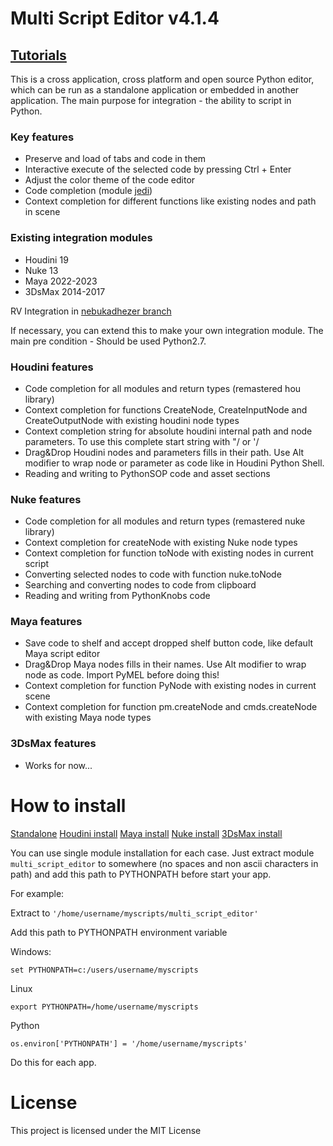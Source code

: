 # Multi Script Editor v4.1.4


## [Tutorials](https://vimeo.com/channels/multiscripteditor)

This is a cross application, cross platform and open source Python editor, which can be run as a standalone application 
or embedded in another application. The main purpose for integration - the ability to script in Python.

### Key features

  - Preserve and load of tabs and code in them
  - Interactive execute of the selected code by pressing Ctrl + Enter
  - Adjust the color theme of the code editor
  - Code completion (module [jedi](https://github.com/davidhalter/jedi))
  - Context completion for different functions like existing nodes and path in scene

### Existing integration modules

  - Houdini 19
  - Nuke 13
  - Maya 2022-2023
  - 3DsMax 2014-2017
    
RV Integration in [nebukadhezer branch](https://github.com/nebukadhezer/multi_script_editor)

If necessary, you can extend this to make your own integration module.
The main pre condition - Should be used Python2.7.
 

### Houdini features
  - Code completion for all modules and return types (remastered hou library)
  - Context completion for functions CreateNode, CreateInputNode and CreateOutputNode with existing houdini node types
  - Context completion string for absolute houdini internal path and node parameters. To use this complete start string with "/ or '/
  - Drag&Drop Houdini nodes and parameters fills in their path. Use Alt modifier to wrap node or parameter as code like in Houdini Python Shell.
  - Reading and writing to PythonSOP code and asset sections 
 
### Nuke features
  - Code completion for all modules and return types (remastered nuke library)
  - Context completion for createNode with existing Nuke node types
  - Context completion for function toNode with existing nodes in current script
  - Converting selected nodes to code with function nuke.toNode
  - Searching and converting nodes to code from clipboard
  - Reading and writing from PythonKnobs code
   
### Maya features
  - Save code to shelf and accept dropped shelf button code, like default Maya script editor
  - Drag&Drop Maya nodes fills in their names. Use Alt modifier to wrap node as code. Import PyMEL before doing this!
  - Context completion for function PyNode with existing nodes in current scene
  - Context completion for function pm.createNode and cmds.createNode with existing Maya node types

### 3DsMax features
  - Works for now...


# How to install

[Standalone](https://github.com/nebukadhezer/pw_MultiScriptEditor#standalone)
[Houdini install](https://github.com/nebukadhezer/pw_MultiScriptEditor#houdini-13)
[Maya install](https://github.com/nebukadhezer/pw_MultiScriptEditor#maya)
[Nuke install](https://github.com/nebukadhezer/pw_MultiScriptEditor#nuke)
[3DsMax install](https://github.com/nebukadhezer/pw_MultiScriptEditor#3dsmax)

You can use single module installation for each case. Just extract module `multi_script_editor`
to somewhere (no spaces and non ascii characters in path) and add this path to PYTHONPATH before start your app.

For example:

Extract to `'/home/username/myscripts/multi_script_editor'`

Add this path to PYTHONPATH environment variable

Windows:

`set PYTHONPATH=c:/users/username/myscripts`

Linux

`export PYTHONPATH=/home/username/myscripts`

Python

`os.environ['PYTHONPATH'] = '/home/username/myscripts'`

Do this for each app.

# License

This project is licensed under the MIT License
